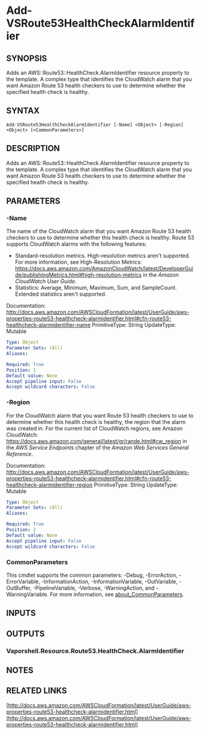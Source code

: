 # Add-VSRoute53HealthCheckAlarmIdentifier

## SYNOPSIS
Adds an AWS::Route53::HealthCheck.AlarmIdentifier resource property to the template.
A complex type that identifies the CloudWatch alarm that you want Amazon Route 53 health checkers to use to determine whether the specified health check is healthy.

## SYNTAX

```
Add-VSRoute53HealthCheckAlarmIdentifier [-Name] <Object> [-Region] <Object> [<CommonParameters>]
```

## DESCRIPTION
Adds an AWS::Route53::HealthCheck.AlarmIdentifier resource property to the template.
A complex type that identifies the CloudWatch alarm that you want Amazon Route 53 health checkers to use to determine whether the specified health check is healthy.

## PARAMETERS

### -Name
The name of the CloudWatch alarm that you want Amazon Route 53 health checkers to use to determine whether this health check is healthy.
Route 53 supports CloudWatch alarms with the following features:
+ Standard-resolution metrics.
High-resolution metrics aren't supported.
For more information, see High-Resolution Metrics: https://docs.aws.amazon.com/AmazonCloudWatch/latest/DeveloperGuide/publishingMetrics.html#high-resolution-metrics in the *Amazon CloudWatch User Guide*.
+ Statistics: Average, Minimum, Maximum, Sum, and SampleCount.
Extended statistics aren't supported.

Documentation: http://docs.aws.amazon.com/AWSCloudFormation/latest/UserGuide/aws-properties-route53-healthcheck-alarmidentifier.html#cfn-route53-healthcheck-alarmidentifier-name
PrimitiveType: String
UpdateType: Mutable

```yaml
Type: Object
Parameter Sets: (All)
Aliases:

Required: True
Position: 1
Default value: None
Accept pipeline input: False
Accept wildcard characters: False
```

### -Region
For the CloudWatch alarm that you want Route 53 health checkers to use to determine whether this health check is healthy, the region that the alarm was created in.
For the current list of CloudWatch regions, see Amazon CloudWatch: https://docs.aws.amazon.com/general/latest/gr/rande.html#cw_region in the *AWS Service Endpoints* chapter of the *Amazon Web Services General Reference*.

Documentation: http://docs.aws.amazon.com/AWSCloudFormation/latest/UserGuide/aws-properties-route53-healthcheck-alarmidentifier.html#cfn-route53-healthcheck-alarmidentifier-region
PrimitiveType: String
UpdateType: Mutable

```yaml
Type: Object
Parameter Sets: (All)
Aliases:

Required: True
Position: 2
Default value: None
Accept pipeline input: False
Accept wildcard characters: False
```

### CommonParameters
This cmdlet supports the common parameters: -Debug, -ErrorAction, -ErrorVariable, -InformationAction, -InformationVariable, -OutVariable, -OutBuffer, -PipelineVariable, -Verbose, -WarningAction, and -WarningVariable. For more information, see [about_CommonParameters](http://go.microsoft.com/fwlink/?LinkID=113216).

## INPUTS

## OUTPUTS

### Vaporshell.Resource.Route53.HealthCheck.AlarmIdentifier
## NOTES

## RELATED LINKS

[http://docs.aws.amazon.com/AWSCloudFormation/latest/UserGuide/aws-properties-route53-healthcheck-alarmidentifier.html](http://docs.aws.amazon.com/AWSCloudFormation/latest/UserGuide/aws-properties-route53-healthcheck-alarmidentifier.html)

